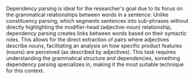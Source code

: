 Dependency parsing is ideal for the researcher's goal due to its focus on the grammatical relationships between words in a sentence. Unlike constituency parsing, which segments sentences into sub-phrases without directly highlighting the modifier-head (adjective-noun) relationship, dependency parsing creates links between words based on their syntactic roles. This allows for the direct extraction of pairs where adjectives describe nouns, facilitating an analysis on how specific product features (nouns) are perceived (as described by adjectives). This task requires understanding the grammatical structure and dependencies, something dependency parsing specializes in, making it the most suitable technique for this context.